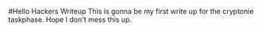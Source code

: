 #Hello Hackers Writeup
This is gonna be my first write up for the cryptonie taskphase. Hope I don't mess this up.